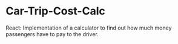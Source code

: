 # Car-Trip-Cost-Calc
React: Implementation of a calculator to find out how much money passengers have to pay to the driver.
